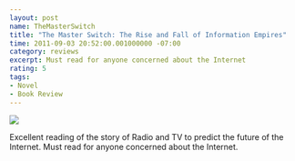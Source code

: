 ```yaml
---
layout: post
name: TheMasterSwitch
title: "The Master Switch: The Rise and Fall of Information Empires"
time: 2011-09-03 20:52:00.001000000 -07:00
category: reviews
excerpt: Must read for anyone concerned about the Internet
rating: 5
tags:
- Novel
- Book Review
---
```

<img class="imageOnRight" src="{{ site.imgFolder_reviews }}{{ page.name }}/TheMasterSwitchCover.jpg">

<div class="stars" title="{{ page.rating }} Stars" data-percent="{{ page.rating }}"></div>

Excellent reading of the story of Radio and TV to predict the future of the Internet. Must read for anyone concerned about the Internet.  
